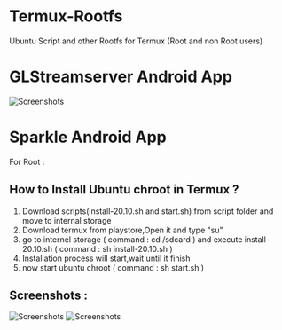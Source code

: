# Termux-Rootfs
Ubuntu Script and other Rootfs for Termux (Root and non Root users)
# GLStreamserver Android App
![Screenshots](https://raw.githubusercontent.com/mjuned47/Termux-Rootfs/master/screenshots/GLstreamserver.jpg)
# Sparkle Android App

For Root :

## How to Install Ubuntu chroot in Termux ?
1) Download scripts(install-20.10.sh and start.sh) 
   from script folder and move to internal storage
2) Download termux from playstore,Open it and type "su"
3) go to internel storage ( command : cd /sdcard )
   and execute install-20.10.sh ( command : sh install-20.10.sh )
4) Installation process will start,wait until it finish
5) now start ubuntu chroot
   ( command : sh start.sh )

## Screenshots :
![Screenshots](https://raw.githubusercontent.com/mjuned47/Termux-Rootfs/master/screenshots/Screenshot_2021-01-07-15-47-50-424_com.termux.jpg)
![Screenshots](https://raw.githubusercontent.com/mjuned47/Termux-Rootfs/master/screenshots/Screenshot_2021-01-07-15-49-16-908_jackpal.androidterm.jpg)
